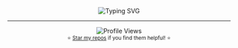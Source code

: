 <div align="center">
  <img src="https://readme-typing-svg.herokuapp.com?font=Fira+Code&size=32&duration=3300&pause=2500&color=48ACDA&center=true&vCenter=true&width=600&height=80&lines=Welcome!+My+name+is+Paulius;I+am+a+Full+Stack+Developer+💻;" alt="Typing SVG"  />
</div>

---
<div align="center">
  <img src="https://komarev.com/ghpvc/?username=yourusername&color=667eea&style=for-the-badge&label=Profile+Views" alt="Profile Views" />
  <br>
  <sub>⭐ <a href="https://github.com/ELSOLRA?tab=repositories" target="_blank">Star my repos</a> if you find them helpful! ⭐</sub>
</div>
<!--
**ELSOLRA/ELSOLRA** is a ✨ _special_ ✨ repository because its `README.md` (this file) appears on your GitHub profile.

Here are some ideas to get you started:

- 🔭 I’m currently working on ...
- 🌱 I’m currently learning ...
- 👯 I’m looking to collaborate on ...
- 🤔 I’m looking for help with ...
- 💬 Ask me about ...
- 📫 How to reach me: ...
- 😄 Pronouns: ...
- ⚡ Fun fact: ...
-->
